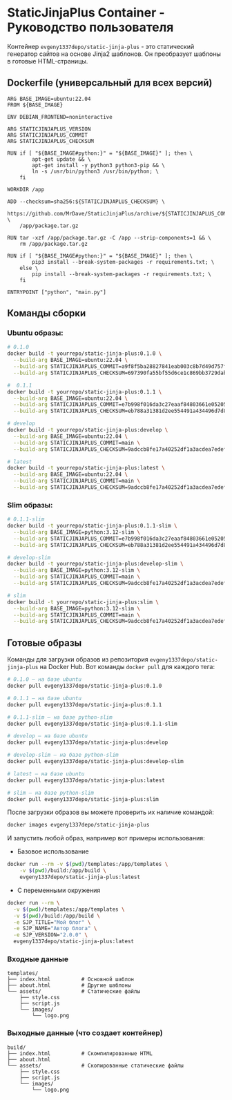#  StaticJinjaPlus Container - Руководство пользователя
Контейнер `evgeny1337depo/static-jinja-plus` - это статический генератор сайтов на основе Jinja2 шаблонов. Он преобразует шаблоны в готовые HTML-страницы.

## Dockerfile (универсальный для всех версий)
```docker
ARG BASE_IMAGE=ubuntu:22.04
FROM ${BASE_IMAGE}

ENV DEBIAN_FRONTEND=noninteractive

ARG STATICJINJAPLUS_VERSION
ARG STATICJINJAPLUS_COMMIT
ARG STATICJINJAPLUS_CHECKSUM

RUN if [ "${BASE_IMAGE#python:}" = "${BASE_IMAGE}" ]; then \
        apt-get update && \
        apt-get install -y python3 python3-pip && \
        ln -s /usr/bin/python3 /usr/bin/python; \
    fi

WORKDIR /app

ADD --checksum=sha256:${STATICJINJAPLUS_CHECKSUM} \
    https://github.com/MrDave/StaticJinjaPlus/archive/${STATICJINJAPLUS_COMMIT}.tar.gz \
    /app/package.tar.gz

RUN tar -xzf /app/package.tar.gz -C /app --strip-components=1 && \
    rm /app/package.tar.gz

RUN if [ "${BASE_IMAGE#python:}" = "${BASE_IMAGE}" ]; then \
        pip3 install --break-system-packages -r requirements.txt; \
    else \
        pip install --break-system-packages -r requirements.txt; \
    fi

ENTRYPOINT ["python", "main.py"]
```

## Команды сборки

### Ubuntu образы:
```bash
# 0.1.0
docker build -t yourrepo/static-jinja-plus:0.1.0 \
  --build-arg BASE_IMAGE=ubuntu:22.04 \
  --build-arg STATICJINJAPLUS_COMMIT=a9f8f5ba28827841eab003c8b7d49d757f2df9e2 \
  --build-arg STATICJINJAPLUS_CHECKSUM=697390fa55bf55d6ce1c869bb3729dab79978eece83e47d3afee593094fd0d7b .

#  0.1.1  
docker build -t yourrepo/static-jinja-plus:0.1.1 \
  --build-arg BASE_IMAGE=ubuntu:22.04 \
  --build-arg STATICJINJAPLUS_COMMIT=e7b998f016da3c27eaaf84803661e052058ffc0a \
  --build-arg STATICJINJAPLUS_CHECKSUM=eb788a31381d2ee554491a434496d7d81db34e87cec5653188699abdfcf00bed .

# develop
docker build -t yourrepo/static-jinja-plus:develop \
  --build-arg BASE_IMAGE=ubuntu:22.04 \
  --build-arg STATICJINJAPLUS_COMMIT=main \
  --build-arg STATICJINJAPLUS_CHECKSUM=9adccb8fe17a40252df1a3acdea7edef4633b4ecaa8ba2dd5e0270f87ae43eab .

# latest
docker build -t yourrepo/static-jinja-plus:latest \
  --build-arg BASE_IMAGE=ubuntu:22.04 \
  --build-arg STATICJINJAPLUS_COMMIT=main \
  --build-arg STATICJINJAPLUS_CHECKSUM=9adccb8fe17a40252df1a3acdea7edef4633b4ecaa8ba2dd5e0270f87ae43eab .
```

### Slim образы:

```bash
# 0.1.1-slim
docker build -t yourrepo/static-jinja-plus:0.1.1-slim \
  --build-arg BASE_IMAGE=python:3.12-slim \
  --build-arg STATICJINJAPLUS_COMMIT=e7b998f016da3c27eaaf84803661e052058ffc0a \
  --build-arg STATICJINJAPLUS_CHECKSUM=eb788a31381d2ee554491a434496d7d81db34e87cec5653188699abdfcf00bed .

# develop-slim
docker build -t yourrepo/static-jinja-plus:develop-slim \
  --build-arg BASE_IMAGE=python:3.12-slim \
  --build-arg STATICJINJAPLUS_COMMIT=main \
  --build-arg STATICJINJAPLUS_CHECKSUM=9adccb8fe17a40252df1a3acdea7edef4633b4ecaa8ba2dd5e0270f87ae43eab .

# slim
docker build -t yourrepo/static-jinja-plus:slim \
  --build-arg BASE_IMAGE=python:3.12-slim \
  --build-arg STATICJINJAPLUS_COMMIT=main \
  --build-arg STATICJINJAPLUS_CHECKSUM=9adccb8fe17a40252df1a3acdea7edef4633b4ecaa8ba2dd5e0270f87ae43eab .
```

## Готовые образы
Команды для загрузки образов из репозитория `evgeny1337depo/static-jinja-plus` на Docker Hub. Вот команды `docker pull` для каждого тега:
```bash
# 0.1.0 — на базе ubuntu
docker pull evgeny1337depo/static-jinja-plus:0.1.0

# 0.1.1 — на базе ubuntu
docker pull evgeny1337depo/static-jinja-plus:0.1.1

# 0.1.1-slim — на базе python-slim
docker pull evgeny1337depo/static-jinja-plus:0.1.1-slim

# develop — на базе ubuntu
docker pull evgeny1337depo/static-jinja-plus:develop

# develop-slim — на базе python-slim
docker pull evgeny1337depo/static-jinja-plus:develop-slim

# latest — на базе ubuntu
docker pull evgeny1337depo/static-jinja-plus:latest

# slim — на базе python-slim
docker pull evgeny1337depo/static-jinja-plus:slim
```

После загрузки образов вы можете проверить их наличие командой:
```bash
docker images evgeny1337depo/static-jinja-plus
```

И запустить любой образ, например вот примеры использования:
* Базовое использование
```bash
docker run --rm -v $(pwd)/templates:/app/templates \
	-v $(pwd)/build:/app/build \
	evgeny1337depo/static-jinja-plus:latest
```
* С переменными окружения
```bash
docker run --rm \
  -v $(pwd)/templates:/app/templates \
  -v $(pwd)/build:/app/build \
  -e SJP_TITLE="Мой блог" \
  -e SJP_NAME="Автор блога" \
  -e SJP_VERSION="2.0.0" \
  evgeny1337depo/static-jinja-plus:latest
```
### Входные данные 
```text
templates/
├── index.html          # Основной шаблон
├── about.html          # Другие шаблоны
└── assets/             # Статические файлы
    ├── style.css
    ├── script.js
    └── images/
        └── logo.png
```
###  Выходные данные (что создает контейнер)
```text
build/
├── index.html          # Скомпилированные HTML
├── about.html
└── assets/             # Скопированные статические файлы
    ├── style.css
    ├── script.js
    └── images/
        └── logo.png
```

